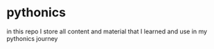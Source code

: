 # pythonics
in this repo I store all content and material that I learned and use in my pythonics journey

